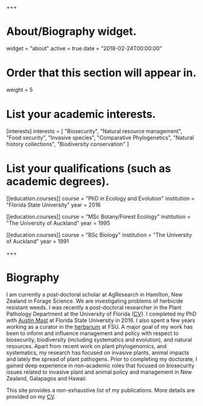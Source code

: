 +++
# About/Biography widget.
widget = "about"
active = true
date = "2018-02-24T00:00:00"

# Order that this section will appear in.
weight = 5

# List your academic interests.
[interests]
  interests = [
    "Biosecurity",
    "Natural resource management",
    "Food security",
    "Invasive species",
    "Comparative Phylogenetics",
    "Natural history collections",
    "Biodiversity conservation"
  ]

# List your qualifications (such as academic degrees).
[[education.courses]]
  course = "PhD in Ecology and Evolution"
  institution = "Florida State University"
  year = 2016

[[education.courses]]
  course = "MSc Botany/Forest Ecology"
  institution = "The University of Auckland"
  year = 1995

[[education.courses]]
  course = "BSc Biology"
  institution = "The University of Auckland"
  year = 1991
 
+++

# Biography

I am currently a post-doctoral scholar at AgResearch in Hamilton, New Zealand in Forage Science. We are investigating problems of herbicide resistant weeds. I was recently a post-doctoral researcher in the Plant Pathology Department at the University of Florida ([CV](pdf/BuddenhagenCV20170723.pdf)). I completed my PhD with [Austin Mast](http://mastlab.org) at Florida State University in 2016. I also spent a few years working as a curator in the [herbarium](http://herbarium.bio.fsu.edu/) at FSU. A major goal of my work has been to inform and influence management and policy with respect to biosecurity, biodiversity (including systematics and evolution), and natural resources. Apart from recent work on plant phylogenomics, and systematics, my research has focused on invasive plants, animal impacts and lately the spread of plant pathogens. Prior to completing my doctorate, I gained deep experience in non-academic roles that focused on biosecurity issues related to invasive plant and animal policy and management in New Zealand, Galapagos and Hawaii. 


This site provides a non-exhaustive list of my publications. More details are provided on my [CV](pdf/BuddenhagenCV20170723.pdf).
